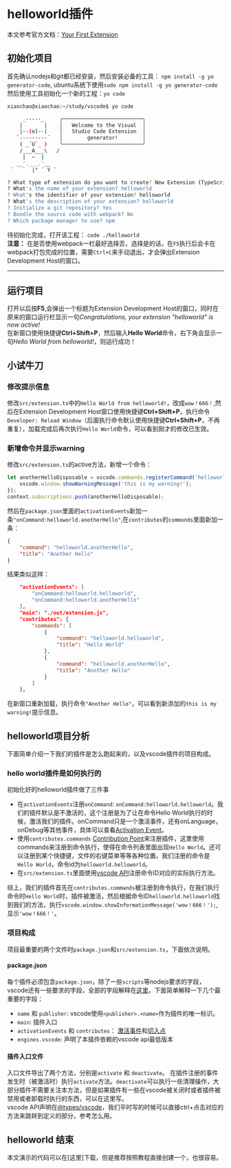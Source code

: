 # helloworld插件

本文参考官方文档：[Your First Extension](https://code.visualstudio.com/api/get-started/your-first-extension)

## 初始化项目

首先确认nodejs和git都已经安装，然后安装必备的工具： `npm install -g yo generator-code`, ubuntu系统下使用`sudo npm install -g yo generator-code`  
然后使用工具初始化一个新的工程：`yo code`  

```bash
xiaochao@xiaochao:~/study/vscode$ yo code

     _-----_     ╭──────────────────────────╮
    |       |    │   Welcome to the Visual  │
    |--(o)--|    │   Studio Code Extension  │
   `---------´   │        generator!        │
    ( _´U`_ )    ╰──────────────────────────╯
    /___A___\   /
     |  ~  |     
   __'.___.'__   
 ´   `  |° ´ Y ` 

? What type of extension do you want to create? New Extension (TypeScript)
? What's the name of your extension? helloworld
? What's the identifier of your extension? helloworld
? What's the description of your extension? helloworld
? Initialize a git repository? Yes
? Bundle the source code with webpack? No
? Which package manager to use? npm
```

待初始化完成，打开该工程： `code ./helloworld`  
**注意：** 在是否使用webpack一栏最好选择否，选择是的话，在`F5`执行后会卡在webpack打包完成的位置，需要`Ctrl+C`来手动退出，才会弹出Extension Development Host的窗口。
***

## 运行项目

打开以后按**F5**,会弹出一个标题为Extension Development Host的窗口，同时在原来的窗口运行栏显示一句*Congratulations, your extension "helloworld" is now active!*  
在新窗口使用快捷键**Ctrl+Shift+P**，然后输入**Hello World**命令，右下角会显示一句*Hello World from helloworld!*，则运行成功！  

## 小试牛刀

### 修改提示信息

修改`src/extension.ts`中的`Hello World from helloworld!`，改成`wow！666！`,然后在Extension Development Host窗口使用快捷键**Ctrl+Shift+P**，执行命令`Developer: Reload Window`（后面执行命令默认使用快捷键**Ctrl+Shift+P**，不再重复），加载完成后再次执行`Hello World`命令，可以看到刚才的修改已生效。

### 新增命令并显示warning

修改`src/extension.ts`的active方法，新增一个命令：

```javascript
let anotherHelloDisposable = vscode.commands.registerCommand('helloworld.anotherHello', () => {
    vscode.window.showWarningMessage('this is my warning!');
});
context.subscriptions.push(anotherHelloDisposable);
```

然后在`package.json`里面的`activationEvents`新加一条`"onCommand:helloworld.anotherHello"`,在`contributes`的`commonds`里面新加一条：

```json
{
    "command": "helloworld.anotherHello",
    "title": "Another Hello"
}
```

结果类似这样：  

```json
    "activationEvents": [
        "onCommand:helloworld.helloworld",
        "onCommand:helloworld.anotherHello"
    ],
    "main": "./out/extension.js",
    "contributes": {
        "commands": [
            {
                "command": "helloworld.helloworld",
                "title": "Hello World"
            },
            {
                "command": "helloworld.anotherHello",
                "title": "Another Hello"
            }
        ]
    },
```

在新窗口重新加载，执行命令`"Another Hello"`，可以看到新添加的`this is my warning!`提示信息。

## helloworld项目分析

下面简单介绍一下我们的插件是怎么跑起来的，以及vscode插件的项目构成。

### hello world插件是如何执行的

初始化好的helloworld插件做了三件事  

* 在`activationEvents`注册`onCommand`: `onCommand:helloworld.helloworld`。我们的插件默认是不激活的，这个注册是为了让在命令Hello World执行的时候，激活我们的插件。onCommand只是一个激活事件，还有onLanguage，onDebug等其他事件，具体可以查看[Activation Event](https://code.visualstudio.com/api/references/activation-events)。
* 使用`contributes.commands` [Contribution Point](https://code.visualstudio.com/api/references/contribution-points)来注册插件，这里使用commands来注册到命令执行，使得在命令列表里面出现`Hello World`。还可以注册到某个快捷键，文件的右键菜单等等各种位置。我们注册的命令是`Hello World`，命令id为`helloworld.helloworld`。
* 在`src/extension.ts`里面使用[vscode API](https://code.visualstudio.com/api/references/vscode-api)注册命令ID对应的实际执行方法。

综上，我们的插件首先在`contributes.commands`被注册到命令执行，在我们执行命令时`Hello World`时，插件被激活，然后根据命令ID`helloworld.helloworld`找到我们的方法，执行`vscode.window.showInformationMessage('wow！666！');`,显示`'wow！666！'`。

### 项目构成

项目最重要的两个文件时`package.json`和`src/extension.ts`，下面依次说明。 

#### package.json

每个插件必须包含`package.json`，除了一些`scripts`等nodejs要求的字段，vscode还有一些要求的字段，全部的字段解释在[这里](https://code.visualstudio.com/api/references/extension-manifest)，下面简单解释一下几个最重要的字段：  

* `name` 和 `publisher`: vscode使用`<publisher>.<name>`作为插件的唯一标识。
* `main`: 插件入口
* `activationEvents` 和 `contributes`： [激活事件](https://code.visualstudio.com/api/references/activation-events)和[切入点](https://code.visualstudio.com/api/references/contribution-points)
* `engines.vscode`: 声明了本插件依赖的vscode api最低版本

#### 插件入口文件

入口文件导出了两个方法，分别是`activate` 和 `deactivate`。 在插件注册的事件发生时（被激活时）执行`activate`方法。`deactivate`可以执行一些清理操作，大部分插件不需要关注本方法，但是如果插件有一些在vscode被关闭时或者插件被禁用或者卸载时执行的东西，可以在这里写。  
vscode API声明在[@types/vscode](https://www.npmjs.com/package/@types/vscode)，我们平时写的时候可以直接ctrl+点击对应的方法来跳转到定义的部分，参考怎么用。

## helloworld 结束

本文演示的代码可以在[这里]下载，但是推荐按照教程直接创建一个，也很容易。
